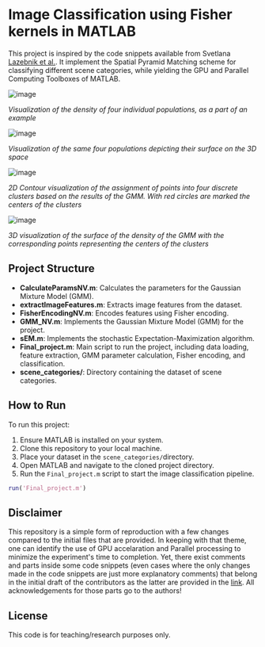 # Image Classification using Fisher kernels in MATLAB

This project is inspired by the code snippets available from Svetlana [Lazebnik et al.](https://slazebni.cs.illinois.edu/). It implement the Spatial Pyramid Matching scheme for classifying different scene categories, while yielding the GPU and Parallel Computing Toolboxes of MATLAB. 


![image](https://github.com/user-attachments/assets/5ce330c4-4a0d-4c9f-8a33-2f6086c43d05)


*Visualization of the density of four individual populations, as a part of an example*

![image](https://github.com/user-attachments/assets/34a3b450-2d78-4665-86f6-7a1d39a606e4)


*Visualization of the same four populations depicting their surface on the 3D space*


![image](https://github.com/user-attachments/assets/5383ee13-96a4-42e1-be03-4132c5994e69)

*2D Contour visualization of the assignment of points into four discrete clusters based on the results of the GMM. With red circles are marked the centers of the clusters*

![image](https://github.com/user-attachments/assets/01552bbb-a7ef-469f-aad2-3dbd5aca4c08)

*3D visualization of the surface of the density of the GMM with the corresponding points representing the centers of the clusters*


## Project Structure

- **CalculateParamsNV.m**: Calculates the parameters for the Gaussian Mixture Model (GMM).
- **extractImageFeatures.m**: Extracts image features from the dataset.
- **FisherEncodingNV.m**: Encodes features using Fisher encoding.
- **GMM_NV.m**: Implements the Gaussian Mixture Model (GMM) for the project.
- **sEM.m**: Implements the stochastic Expectation-Maximization algorithm.
- **Final_project.m**: Main script to run the project, including data loading, feature extraction, GMM parameter calculation, Fisher encoding, and classification.
- **scene_categories/**: Directory containing the dataset of scene categories.

## How to Run

To run this project:
1. Ensure MATLAB is installed on your system.
2. Clone this repository to your local machine.
3. Place your dataset in the `scene_categories/`directory.
4. Open MATLAB and navigate to the cloned project directory.
5. Run the `Final_project.m` script to start the image classification pipeline.

```matlab
run('Final_project.m')
```

## Disclaimer

This repository is a simple form of reproduction with a few changes compared to the initial files that are provided.  In keeping with that theme, one can identify the use of GPU accelaration and Parallel processing to minimize the experiment's time to completion. Yet, there exist comments and parts inside some code snippets (even cases where the only changes made in the code snippets are just more explanatory comments) that belong in the initial draft of the contributors as the latter are provided in the [link](https://slazebni.cs.illinois.edu/). All acknowledgements for those parts go to the authors!

## License

This code is for teaching/research purposes only.
